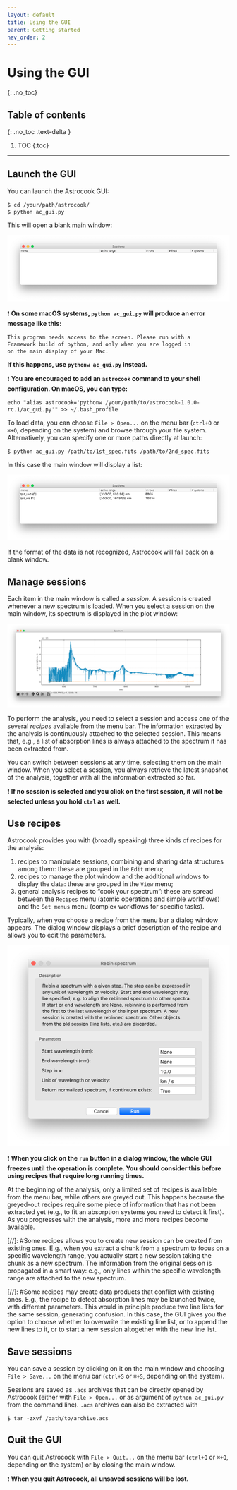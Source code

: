 ```yaml
---
layout: default
title: Using the GUI
parent: Getting started
nav_order: 2
---
```


# Using the GUI
{: .no_toc}

## Table of contents
{: .no_toc .text-delta }

1. TOC
{:toc}
---

## Launch the GUI

You can launch the Astrocook GUI:
```
$ cd /your/path/astrocook/
$ python ac_gui.py
```
This will open a blank main window:

![Main window](img/main_window.png)

❗️ **On some macOS systems, `python ac_gui.py` will produce an error message like this:**
```
This program needs access to the screen. Please run with a
Framework build of python, and only when you are logged in
on the main display of your Mac.
```
**If this happens, use `pythonw ac_gui.py` instead.**

❗️ **You are encouraged to add an `astrocook` command to your shell configuration. On macOS, you can type:**
```
echo "alias astrocook='pythonw /your/path/to/astrocook-1.0.0-rc.1/ac_gui.py'" >> ~/.bash_profile
```

To load data, you can choose `File > Open...` on the menu bar (`ctrl+O` or `⌘+O`, depending on the system) and browse through your file system. Alternatively, you can specify one or more paths directly at launch:
```
$ python ac_gui.py /path/to/1st_spec.fits /path/to/2nd_spec.fits
```
In this case the main window will display a list:

![Main window filled](img/main_window_filled.png)

If the format of the data is not recognized, Astrocook will fall back on a blank window.

## Manage sessions

Each item in the main window is called a *session*. A session is created whenever a new spectrum is loaded. When you select a session on the main window, its spectrum is displayed in the plot window:

![Plot window](img/plot_window.png)

To perform the analysis, you need to select a session and access one of the several *recipes* available from the menu bar. The information extracted by the analysis is continuously attached to the selected session. This means that, e.g., a list of absorption lines is always attached to the spectrum it has been extracted from.

You can switch between sessions at any time, selecting them on the main window. When you select a session, you always retrieve the latest snapshot of the analysis, together with all the information extracted so far.

❗️ **If no session is selected and you click on the first session, it will not be selected unless you hold `ctrl` as well.**

## Use recipes

Astrocook provides you with (broadly speaking) three kinds of recipes for the analysis:

1. recipes to manipulate sessions, combining and sharing data structures among them: these are grouped in the `Edit` menu;
2. recipes to manage the plot window and the additional windows to display the data: these are grouped in the `View` menu;
3. general analysis recipes to “cook your spectrum”: these are spread between the `Recipes` menu (atomic operations and simple workflows) and the `Set menus` menu (complex workflows for specific tasks).

Typically, when you choose a recipe from the menu bar a dialog window appears. The dialog window displays a brief description of the recipe and allows you to edit the parameters.

![Dialog window](img/dialog_window.png)

❗️ **When you click on the `run` button in a dialog window, the whole GUI freezes until the operation is complete. You should consider this before using recipes that require long running times.**

At the beginning of the analysis, only a limited set of recipes is available from the menu bar, while others are greyed out. This happens because the greyed-out recipes require some piece of information that has not been extracted yet (e.g., to fit an absorption systems you need to detect it first). As you progresses with the analysis, more and more recipes become available.

[//]: #Some recipes allows you to create new session can be created from existing ones. E.g., when you extract a chunk from a spectrum to focus on a specific wavelength range, you actually start a new session taking the chunk as a new spectrum. The information from the original session is propagated in a smart way: e.g., only lines within the specific wavelength range are attached to the new spectrum.

[//]: #Some recipes may create data products that conflict with existing ones. E.g., the recipe to detect absorption lines may be launched twice, with different parameters. This would in principle produce two line lists for the same session, generating confusion. In this case, the GUI gives you the option to choose whether to overwrite the existing line list, or to append the new lines to it, or to start a new session altogether with the new line list.

## Save sessions

You can save a session by clicking on it on the main window and choosing `File > Save...` on the menu bar (`ctrl+S` or `⌘+S`, depending on the system).

Sessions are saved as `.acs` archives that can be directly opened by Astrocook (either with `File > Open...` or as argument of `python ac_gui.py` from the command line). `.acs` archives can also be extracted with
```
$ tar -zxvf /path/to/archive.acs
```

## Quit the GUI

You can quit Astrocook with `File > Quit...` on the menu bar (`ctrl+Q` or `⌘+Q`, depending on the system) or by closing the main window.

❗️ **When you quit Astrocook, all unsaved sessions will be lost.**
